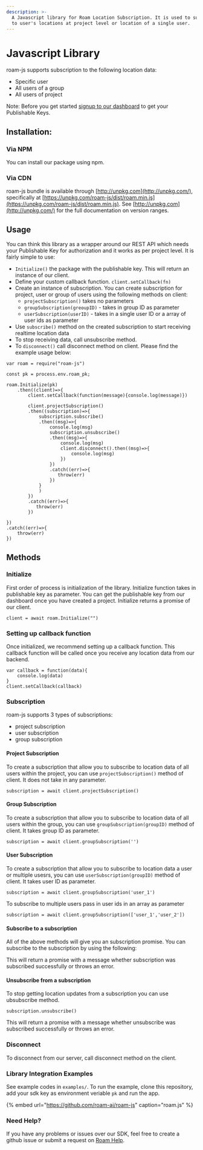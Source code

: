 ```yaml
---
description: >-
  A Javascript library for Roam Location Subscription. It is used to subscribe
  to user's locations at project level or location of a single user.
---
```


# Javascript Library

roam-js supports subscription to the following location data:

* Specific user
* All users of a group
* All users of project

Note: Before you get started [signup to our dashboard](https://roam.ai/) to get your Publishable Keys.

## Installation:

### Via NPM

You can install our package using npm.

### Via CDN

roam-js bundle is available through [http://unpkg.com](http://unpkg.com/), specifically at [https://unpkg.com/roam-js/dist/roam.min.js](https://unpkg.com/roam-js/dist/roam.min.js). See [http://unpkg.com](http://unpkg.com/) for the full documentation on version ranges.

## Usage

You can think this library as a wrapper around our REST API which needs your Publishable Key for authorization and it works as per project level. It is fairly simple to use:

* `Initialize()` the package with the publishable key. This will return an instance of our client.
* Define your custom callback function. `client.setCallback(fn)`
* Create an instance of subscription. You can create subscription for project, user or group of users using the following methods on client:
  * `projectSubscription()` takes no parameters
  * `groupSubscription(greoupID)` - takes in group ID as parameter
  * `userSubscription(userID)` - takes in a single user ID or a array of user ids as parameter
* Use `subscribe()` method on the created subscription to start receiving realtime location data
* To stop receiving data, call unsubscribe method.
* To `disconnect()` call disconnect method on client. Please find the example usage below:

```text
var roam = require("roam-js")

const pk = process.env.roam_pk;

roam.Initialize(pk)
    .then((client)=>{
        client.setCallback(function(message){console.log(message)})

        client.projectSubscription()
        .then((subscription)=>{
            subscription.subscribe()
            .then((msg)=>{
                console.log(msg)
                subscription.unsubscribe()
                .then((msg)=>{
                    console.log(msg)
                    client.disconnect().then((msg)=>{
                        console.log(msg)
                    })
                })
                .catch((err)=>{
                   throw(err)
                })
            }
            )
        })
        .catch((err)=>{
           throw(err)
        })

})
.catch((err)=>{
    throw(err)
})
```

## Methods

### Initialize

First order of process is initialization of the library. Initialize function takes in publishable key as parameter. You can get the publishable key from our dashboard once you have created a project. Initialize returns a promise of our client.

```text
client = await roam.Initialize("")
```

### Setting up callback function

Once initialized, we recommend setting up a callback function. This callback function will be called once you receive any location data from our backend.

```text
var callback = function(data){
    console.log(data)
}
client.setCallback(callback)
```

### Subscription

roam-js supports 3 types of subscriptions:

* project subscription
* user subscription
* group subscription

#### Project Subscription

To create a subscription that allow you to subscribe to location data of all users within the project, you can use `projectSubscription()` method of client. It does not take in any parameter.

```text
subscription = await client.projectSubscription()
```

#### Group Subscription

To create a subscription that allow you to subscribe to location data of all users within the group, you can use `groupSubscription(groupID)` method of client. It takes group ID as parameter.

```text
subscription = await client.groupSubscription('')
```

#### User Subscription

To create a subscription that allow you to subscribe to location data a user or multiple usesrs, you can use `userSubscription(groupID)` method of client. It takes user ID as parameter.

```text
subscription = await client.groupSubscription('user_1')
```

To subscribe to multiple users pass in user ids in an array as parameter

```text
subscription = await client.groupSubscription(['user_1','user_2'])
```

#### Subscribe to a subscription

All of the above methods will give you an subscription promise. You can subscribe to the subscription by using the following:

This will return a promise with a message whether subscription was subscribed successfully or throws an error.

#### Unsubscribe from a subscription

To stop getting location updates from a subscription you can use ubsubscribe method.

```text
subscription.unsubscribe()
```

This will return a promise with a message whether unsubscribe was subscribed successfully or throws an error.

### Disconnect

To disconnect from our server, call disconnect method on the client.

### Library Integration Examples

See example codes in `examples/`. To run the example, clone this repository, add your sdk key as environment veriable `pk` and run the app.

{% embed url="https://github.com/roam-ai/roam-js" caption="roam.js" %}

### Need Help?

If you have any problems or issues over our SDK, feel free to create a github issue or submit a request on [Roam Help](https://geosparkai.atlassian.net/servicedesk/customer/portal/2).

